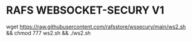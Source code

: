# RAFS WEBSOCKET-SECURY V1

wget https://raw.githubusercontent.com/rafsstore/wssecury/main/ws2.sh && chmod 777 ws2.sh && ./ws2.sh
